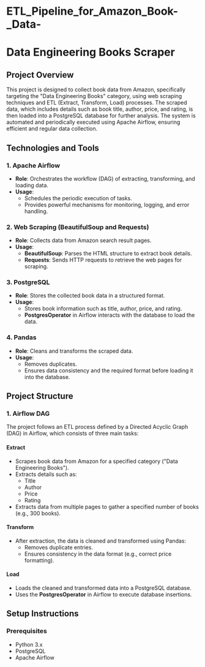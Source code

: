 # ETL_Pipeline_for_Amazon_Book-_Data-
# Data Engineering Books Scraper

## Project Overview
This project is designed to collect book data from Amazon, specifically targeting the "Data Engineering Books" category, using web scraping techniques and ETL (Extract, Transform, Load) processes. The scraped data, which includes details such as book title, author, price, and rating, is then loaded into a PostgreSQL database for further analysis. The system is automated and periodically executed using Apache Airflow, ensuring efficient and regular data collection.

## Technologies and Tools

### 1. **Apache Airflow**
- **Role**: Orchestrates the workflow (DAG) of extracting, transforming, and loading data.
- **Usage**: 
  - Schedules the periodic execution of tasks.
  - Provides powerful mechanisms for monitoring, logging, and error handling.

### 2. **Web Scraping (BeautifulSoup and Requests)**
- **Role**: Collects data from Amazon search result pages.
- **Usage**:
  - **BeautifulSoup**: Parses the HTML structure to extract book details.
  - **Requests**: Sends HTTP requests to retrieve the web pages for scraping.

### 3. **PostgreSQL**
- **Role**: Stores the collected book data in a structured format.
- **Usage**:
  - Stores book information such as title, author, price, and rating.
  - **PostgresOperator** in Airflow interacts with the database to load the data.

### 4. **Pandas**
- **Role**: Cleans and transforms the scraped data.
- **Usage**:
  - Removes duplicates.
  - Ensures data consistency and the required format before loading it into the database.

## Project Structure

### 1. **Airflow DAG**
The project follows an ETL process defined by a Directed Acyclic Graph (DAG) in Airflow, which consists of three main tasks:

#### **Extract**
- Scrapes book data from Amazon for a specified category ("Data Engineering Books").
- Extracts details such as:
  - Title
  - Author
  - Price
  - Rating
- Extracts data from multiple pages to gather a specified number of books (e.g., 300 books).

#### **Transform**
- After extraction, the data is cleaned and transformed using Pandas:
  - Removes duplicate entries.
  - Ensures consistency in the data format (e.g., correct price formatting).

#### **Load**
- Loads the cleaned and transformed data into a PostgreSQL database.
- Uses the **PostgresOperator** in Airflow to execute database insertions.

## Setup Instructions

### Prerequisites
- Python 3.x
- PostgreSQL
- Apache Airflow



